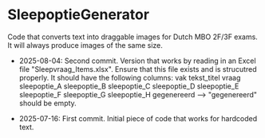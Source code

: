 # SleepoptieGenerator
Code that converts text into draggable images for Dutch MBO 2F/3F exams. It will always produce images of the same size.

- 2025-08-04: Second commit. Version that works by reading in an Excel file "Sleepvraag_Items.xlsx". Ensure that this file exists and is strucutred properly. It should have the following columns: vak	tekst_titel	vraag	sleepoptie_A	sleepoptie_B	sleepoptie_C	sleepoptie_D	sleepoptie_E	sleepoptie_F	sleepoptie_G	sleepoptie_H	gegenereerd
--> "gegenereerd" should be empty.

- 2025-07-16: First commit. Initial piece of code that works for hardcoded text.
